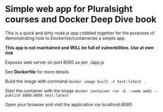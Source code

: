 # Simple web app for Pluralsight courses and Docker Deep Dive book
This is a quick and dirty node.js app cobbled together for the purposes of demonstrating how to Dockerize/containerize a simple app.

**This app is not maintained and WILL be full of vulnerbilities. Use at own risk**

Exposes web server on port 8080 as per ./app.js

See **Dockerfile** for more details

Build the image with command `docker image built -t test:latest .`

Start the container with the image `docker container run -d --name web1 --publish 8080:8080 test:latest`

Open your browser and visit the application via localhost:8080
